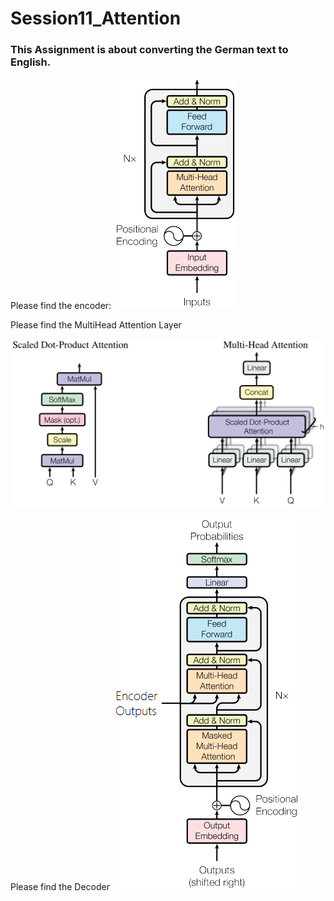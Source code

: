 # Session11_Attention

### This Assignment is about converting the German text to English.

Please find the encoder:
![](https://github.com/EVA4Phase2Work/Session11_Attention/blob/main/Images/Encoder.png)

Please find the MultiHead Attention Layer

![](https://github.com/EVA4Phase2Work/Session11_Attention/blob/main/Images/MultiHeadAttentionLayer.png)

Please find the Decoder
![](https://github.com/EVA4Phase2Work/Session11_Attention/blob/main/Images/Decoder.png)
